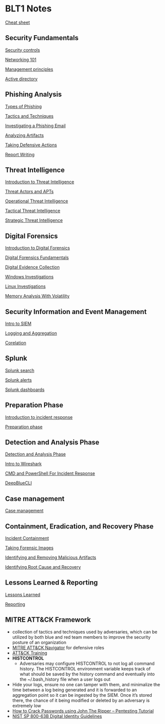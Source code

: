 # BLT1 Notes

[Cheat sheet](files/cheat-sheet.md)

## Security Fundamentals

[Security controls](files/security-controlls.md)

[Networking 101](files/networking-101.md)

[Management principles](files/management-principles.md)

[Active directory](files/active-directory.md)

## Phishing Analysis

<!-- overwritten -->
<!-- [Intro to Phishing and Emails](files/intro-to-phishing.md) -->

[Types of Phishing](files/types-of-phishing.md)

[Tactics and Techniques](files/tactics-and-techniques.md)

[Investigating a Phishing Email](files/investigating-a-phishing-email.md)

[Analyzing Artifacts](files/analyzing-artifacts.md)

[Taking Defensive Actions](files/taking-defensive-actions.md)

[Report Writing](files/report-writing.md)

## Threat Intelligence

[Introduction to Threat Intelligence](files/introduction-to-threat-intelligence.md)

[Threat Actors and APTs](files/threat-actors.md)

[Operational Threat Intelligence](files/operational-threat-intelligence.md)

[Tactical Threat Intelligence](files/tactical-threat-intelligence.md)

[Strategic Threat Intelligence](files/strategic-threat-intelligence.md)

## Digital Forensics

[Introduction to Digital Forensics](files/intro-to-digital-forensics.md)

[Digital Forensics Fundamentals](files/digital-forensics-fundamentals.md)

[Digital Evidence Collection](files/digital-evidence-collection.md)

[Windows Investigations](files/windows-investigations.md)

[Linux Investigations](files/linux-investigations.md)

[Memory Analysis With Volatility](files/memory-analysis-with-volatility.md)

## Security Information and Event Management

[Intro to SIEM](files/intro-to-siem.md)

[Logging and Aggregation](files/logging.md)

[Corelation](files/corelation.md)

## Splunk

[Splunk search](files/sp-search.md)

[Splunk alerts](files/sp-alerts.md)

[Splunk dashboards](files/sp-dashboard.md)

## Preparation Phase

[Introduction to incident response](files/intro-to-incident-response.md)

[Preparation phase](files/ir-prep.md)

## Detection and Analysis Phase

[Detection and Analysis Phase](files/ir-detection-and-analysis.md)

[Intro to Wireshark](files/intro-to-wireshark.md)

[CMD and PowerShell For Incident Response](files/powershell-and-cmd-for-ir.md)

[DeepBlueCLI](files/deepblue-cli.md)

## Case management

[Case management](files/case-management.md)

## Containment, Eradication, and Recovery Phase

[Incident Containment](files/incident-containment.md)

[Taking Forensic Images](files/taking-forensic-images.md)

[Identifying and Removing Malicious Artifacts](files/identifying-malicious-artifacts.md)

[Identifying Root Cause and Recovery](files/identifying-root-cause-and-recovery.md)

## Lessons Learned & Reporting

[Lessons Learned](files/lessons-learned.md)

[Reporting](files/reporting.md)

## MITRE ATT&CK Framework

* collection of tactics and techniques used by adversaries, which can be utilized by both blue and red team members to improve the security posture of an organization
* [MITRE ATT&CK Navigator](https://mitre-attack.github.io/attack-navigator/) for defensive roles
* [ATT&CK Training](https://attack.mitre.org/resources/learn-more-about-attack/training/)
* **HISTCONTROL**
  * Adversaries may configure HISTCONTROL to not log all command history. The HISTCONTROL environment variable keeps track of what should be saved by the history command and eventually into the ~/.bash_history file when a user logs out
* Hide your logs, ensure no one can tamper with them, and minimalize the time between a log being generated and it is forwarded to an aggregation point so it can be ingested by the SIEM. Once it’s stored there, the chance of it being modified or deleted by an adversary is extremely low
* [How to Crack Passwords using John The Ripper – Pentesting Tutorial](https://www.freecodecamp.org/news/crack-passwords-using-john-the-ripper-pentesting-tutorial/)
* [NIST SP 800-63B Digital Identity Guidelines](https://pages.nist.gov/800-63-3/sp800-63b.html#sec5)

